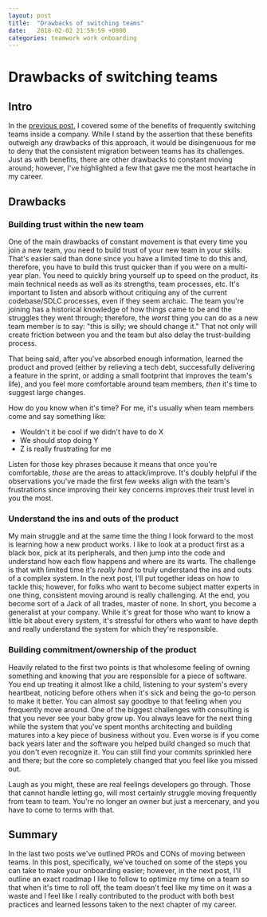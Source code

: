 ```yaml
---
layout: post
title:  "Drawbacks of switching teams"
date:   2018-02-02 21:59:59 +0000
categories: teamwork work onboarding
---
```

# Drawbacks of switching teams

## Intro

In the [previous post](https://dimtruck.github.io/2018-01-28/benefits-of-switching-teams), I covered some of the benefits of frequently switching teams inside a company.  While I stand by the assertion that these benefits outweigh any drawbacks of this approach, it would be disingenuous for me to deny that the consistent migration between teams has its challenges.  Just as with benefits, there are other drawbacks to constant moving around; however, I've highlighted a few that gave me the most heartache in my career.

## Drawbacks

### Building trust within the new team

One of the main drawbacks of constant movement is that every time you join a new team, you need to build trust of your new team in your skills.  That's easier said than done since you have a limited time to do this and, therefore, you have to build this trust quicker than if you were on a multi-year plan.  You need to quickly bring yourself up to speed on the product, its main technical needs as well as its strengths, team processes, etc.  It's important to listen and absorb without critiquing any of the current codebase/SDLC processes, even if they seem archaic.  The team you're joining has a historical knowledge of how things came to be and the struggles they went through; therefore, the _worst_ thing you can do as a new team member is to say: "this is silly; we should change it."  That not only will create friction between you and the team but also delay the trust-building process.

That being said, after you've absorbed enough information, learned the product and proved (either by relieving a tech debt, successfully delivering a feature in the sprint, or adding a small footprint that improves the team's life), and you feel more comfortable around team members, _then_ it's time to suggest large changes.

How do you know when it's time?  For me, it's usually when team members come and say something like:

* Wouldn't it be cool if we didn't have to do X
* We should stop doing Y
* Z is really frustrating for me

Listen for those key phrases because it means that once you're comfortable, _those_ are the areas to attack/improve.  It's doubly helpful if the observations you've made the first few weeks align with the team's frustrations since improving their key concerns improves their trust level in you the most.

### Understand the ins and outs of the product

My main struggle and at the same time the thing I look forward to the most is learning how a new product works.  I like to look at a product first as a black box, pick at its peripherals, and then jump into the code and understand how each flow happens and where are its warts.  The challenge is that with limited time it's _really hard_ to truly understand the ins and outs of a complex system.  In the next post, I'll put together ideas on how to tackle this; however, for folks who want to become subject matter experts in one thing, consistent moving around is really challenging.  At the end, you become sort of a Jack of all trades, master of none.  In short, you become a generalist at your company.  While it's great for those who want to know a little bit about every system, it's stressful for others who want to have depth and really understand the system for which they're responsible.

### Building commitment/ownership of the product

Heavily related to the first two points is that wholesome feeling of owning something and knowing that _you_ are responsible for a piece of software.  You end up treating it almost like a child, listening to your system's every heartbeat, noticing before others when it's sick and being the go-to person to make it better.  You can almost say goodbye to that feeling when you frequently move around.  One of the biggest challenges with consulting is that you never see your baby grow up.  You always leave for the next thing while the system that you've spent months architecting and building matures into a key piece of business without you.  Even worse is if you come back years later and the software you helped build changed so much that you don't even recognize it.  You can still find your commits sprinkled here and there; but the core so completely changed that you feel like you missed out.

Laugh as you might, these are real feelings developers go through.  Those that cannot handle letting go, will most certainly struggle moving frequently from team to team.  You're no longer an owner but just a mercenary, and you have to come to terms with that.

## Summary

In the last two posts we've outlined PROs and CONs of moving between teams.  In this post, specifically, we've touched on some of the steps you can take to make your onboarding easier; however, in the next post, I'll outline an exact roadmap I like to follow to optimize my time on a team so that when it's time to roll off, the team doesn't feel like my time on it was a waste and I feel like I really contributed to the product with both best practices and learned lessons taken to the next chapter of my career.